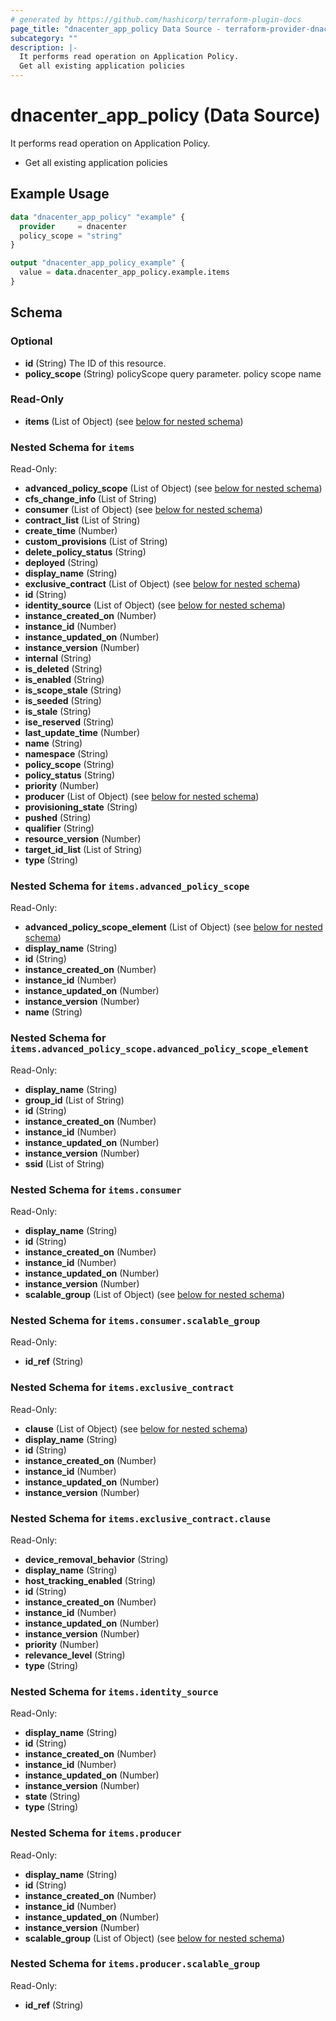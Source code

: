 ```yaml
---
# generated by https://github.com/hashicorp/terraform-plugin-docs
page_title: "dnacenter_app_policy Data Source - terraform-provider-dnacenter"
subcategory: ""
description: |-
  It performs read operation on Application Policy.
  Get all existing application policies
---
```


# dnacenter_app_policy (Data Source)

It performs read operation on Application Policy.

- Get all existing application policies

## Example Usage

```terraform
data "dnacenter_app_policy" "example" {
  provider     = dnacenter
  policy_scope = "string"
}

output "dnacenter_app_policy_example" {
  value = data.dnacenter_app_policy.example.items
}
```

<!-- schema generated by tfplugindocs -->
## Schema

### Optional

- **id** (String) The ID of this resource.
- **policy_scope** (String) policyScope query parameter. policy scope name

### Read-Only

- **items** (List of Object) (see [below for nested schema](#nestedatt--items))

<a id="nestedatt--items"></a>
### Nested Schema for `items`

Read-Only:

- **advanced_policy_scope** (List of Object) (see [below for nested schema](#nestedobjatt--items--advanced_policy_scope))
- **cfs_change_info** (List of String)
- **consumer** (List of Object) (see [below for nested schema](#nestedobjatt--items--consumer))
- **contract_list** (List of String)
- **create_time** (Number)
- **custom_provisions** (List of String)
- **delete_policy_status** (String)
- **deployed** (String)
- **display_name** (String)
- **exclusive_contract** (List of Object) (see [below for nested schema](#nestedobjatt--items--exclusive_contract))
- **id** (String)
- **identity_source** (List of Object) (see [below for nested schema](#nestedobjatt--items--identity_source))
- **instance_created_on** (Number)
- **instance_id** (Number)
- **instance_updated_on** (Number)
- **instance_version** (Number)
- **internal** (String)
- **is_deleted** (String)
- **is_enabled** (String)
- **is_scope_stale** (String)
- **is_seeded** (String)
- **is_stale** (String)
- **ise_reserved** (String)
- **last_update_time** (Number)
- **name** (String)
- **namespace** (String)
- **policy_scope** (String)
- **policy_status** (String)
- **priority** (Number)
- **producer** (List of Object) (see [below for nested schema](#nestedobjatt--items--producer))
- **provisioning_state** (String)
- **pushed** (String)
- **qualifier** (String)
- **resource_version** (Number)
- **target_id_list** (List of String)
- **type** (String)

<a id="nestedobjatt--items--advanced_policy_scope"></a>
### Nested Schema for `items.advanced_policy_scope`

Read-Only:

- **advanced_policy_scope_element** (List of Object) (see [below for nested schema](#nestedobjatt--items--advanced_policy_scope--advanced_policy_scope_element))
- **display_name** (String)
- **id** (String)
- **instance_created_on** (Number)
- **instance_id** (Number)
- **instance_updated_on** (Number)
- **instance_version** (Number)
- **name** (String)

<a id="nestedobjatt--items--advanced_policy_scope--advanced_policy_scope_element"></a>
### Nested Schema for `items.advanced_policy_scope.advanced_policy_scope_element`

Read-Only:

- **display_name** (String)
- **group_id** (List of String)
- **id** (String)
- **instance_created_on** (Number)
- **instance_id** (Number)
- **instance_updated_on** (Number)
- **instance_version** (Number)
- **ssid** (List of String)



<a id="nestedobjatt--items--consumer"></a>
### Nested Schema for `items.consumer`

Read-Only:

- **display_name** (String)
- **id** (String)
- **instance_created_on** (Number)
- **instance_id** (Number)
- **instance_updated_on** (Number)
- **instance_version** (Number)
- **scalable_group** (List of Object) (see [below for nested schema](#nestedobjatt--items--consumer--scalable_group))

<a id="nestedobjatt--items--consumer--scalable_group"></a>
### Nested Schema for `items.consumer.scalable_group`

Read-Only:

- **id_ref** (String)



<a id="nestedobjatt--items--exclusive_contract"></a>
### Nested Schema for `items.exclusive_contract`

Read-Only:

- **clause** (List of Object) (see [below for nested schema](#nestedobjatt--items--exclusive_contract--clause))
- **display_name** (String)
- **id** (String)
- **instance_created_on** (Number)
- **instance_id** (Number)
- **instance_updated_on** (Number)
- **instance_version** (Number)

<a id="nestedobjatt--items--exclusive_contract--clause"></a>
### Nested Schema for `items.exclusive_contract.clause`

Read-Only:

- **device_removal_behavior** (String)
- **display_name** (String)
- **host_tracking_enabled** (String)
- **id** (String)
- **instance_created_on** (Number)
- **instance_id** (Number)
- **instance_updated_on** (Number)
- **instance_version** (Number)
- **priority** (Number)
- **relevance_level** (String)
- **type** (String)



<a id="nestedobjatt--items--identity_source"></a>
### Nested Schema for `items.identity_source`

Read-Only:

- **display_name** (String)
- **id** (String)
- **instance_created_on** (Number)
- **instance_id** (Number)
- **instance_updated_on** (Number)
- **instance_version** (Number)
- **state** (String)
- **type** (String)


<a id="nestedobjatt--items--producer"></a>
### Nested Schema for `items.producer`

Read-Only:

- **display_name** (String)
- **id** (String)
- **instance_created_on** (Number)
- **instance_id** (Number)
- **instance_updated_on** (Number)
- **instance_version** (Number)
- **scalable_group** (List of Object) (see [below for nested schema](#nestedobjatt--items--producer--scalable_group))

<a id="nestedobjatt--items--producer--scalable_group"></a>
### Nested Schema for `items.producer.scalable_group`

Read-Only:

- **id_ref** (String)


